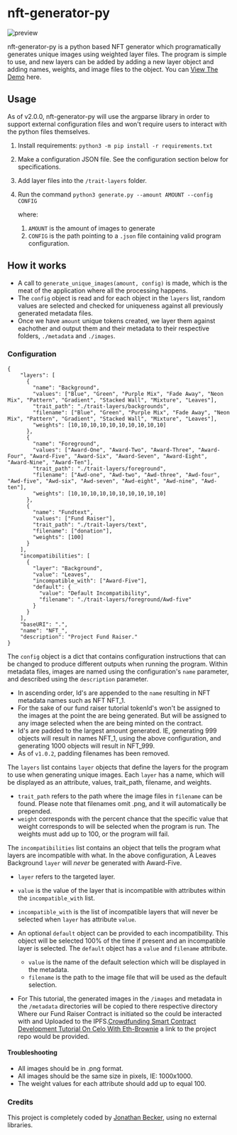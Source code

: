
# nft-generator-py

![preview](https://github.com/Jon-Becker/nft-generator-py/blob/main/preview.png?raw=true)

nft-generator-py is a python based NFT generator which programatically generates unique images using weighted layer files. The program is simple to use, and new layers can  be added by adding a new layer object and adding names, weights, and image files to the object.
You can [View The Demo](https://jbecker.dev/demos/nft-generator-py) here.

## Usage
As of v2.0.0, nft-generator-py will use the argparse library in order to support external configuration files and won't require users to interact with the python files themselves.

1. Install requirements: `python3 -m pip install -r requirements.txt`
2. Make a configuration JSON file. See the configuration section below for specifications.
3. Add layer files into the `/trait-layers` folder.
4. Run the command `python3 generate.py --amount AMOUNT --config CONFIG`
   
   where:
   1. `AMOUNT` is the amount of images to generate
   2. `CONFIG` is the path pointing to a `.json` file containing valid program configuration.

## How it works
- A call to `generate_unique_images(amount, config)` is made, which is the meat of the application where all the processing happens.
- The `config` object is read and for each object in the `layers` list, random values are selected and checked for uniqueness against all previously generated metadata files.
- Once we have `amount` unique tokens created, we layer them against eachother and output them and their metadata to their respective folders, `./metadata` and `./images`.

### Configuration
```
{
    "layers": [
      {
        "name": "Background",
        "values": ["Blue", "Green", "Purple Mix", "Fade Away", "Neon Mix", "Pattern", "Gradient", "Stacked Wall", "Mixture", "Leaves"],
        "trait_path": "./trait-layers/backgrounds",
        "filename": ["Blue", "Green", "Purple Mix", "Fade Away", "Neon Mix", "Pattern", "Gradient", "Stacked Wall", "Mixture", "Leaves"],
        "weights": [10,10,10,10,10,10,10,10,10,10]
      },
      {
        "name": "Foreground",
        "values": ["Award-One", "Award-Two", "Award-Three", "Award-Four", "Award-Five", "Award-Six", "Award-Seven", "Award-Eight", "Award-Nine", "Award-Ten"],
        "trait_path": "./trait-layers/foreground",
        "filename": ["Awd-one", "Awd-two", "Awd-three", "Awd-four", "Awd-five", "Awd-six", "Awd-seven", "Awd-eight", "Awd-nine", "Awd-ten"],
        "weights": [10,10,10,10,10,10,10,10,10,10]
      },
      {
        "name": "Fundtext",
        "values": ["Fund Raiser"],
        "trait_path": "./trait-layers/text",
        "filename": ["donation"],
        "weights": [100]
      }
    ],
    "incompatibilities": [
      {
        "layer": "Background",
        "value": "Leaves",
        "incompatible_with": ["Award-Five"],
        "default": {
          "value": "Default Incompatibility",
          "filename": "./trait-layers/foreground/Awd-five"
        }
      }
    ],
    "baseURI": ".",
    "name": "NFT_",
    "description": "Project Fund Raiser."
}
```

The `config` object is a dict that contains configuration instructions that can be changed to produce different outputs when running the program. Within metadata files, images are named using the configuration's `name` parameter, and described using the `description` parameter. 
- In ascending order, Id's are appended to the `name` resulting in NFT metadata names such as NFT NFT_1.
- For the sake of our fund raiser tutorial tokenId's won't be assigned to the images at the point the are being generated. But will be assigned to any image selected when the are being minted on the contract.  
- Id's are padded to the largest amount generated. IE, generating 999 objects will result in names NFT_1, using the above configuration, and generating 1000 objects will result in NFT_999.
- As of `v1.0.2`, padding filenames has been removed.

The `layers` list contains `layer` objects that define the layers for the program to use when generating unique images. Each `layer` has a name,  which will be displayed as an attribute, values, trait_path, filename, and weights.
- `trait_path` refers to the path where the image files in `filename` can be found. Please note that filenames omit .png, and it will automatically be prepended.
- `weight` corresponds with the percent chance that the specific value that weight corresponds to will be selected when the program is run. The weights must add up to 100, or the program will fail.

The `incompatibilities` list contains an object that tells the program what layers are incompatible with what. In the above configuration, A Leaves Background `layer` will *never* be generated with Award-Five.
- `layer` refers to the targeted layer.
- `value` is the value of the layer that is incompatible with attributes within the `incompatible_with` list.
- `incompatible_with` is the list of incompatible layers that will never be selected when `layer` has attribute `value`.
- An optional `default` object can be provided to each incompatibility. This object will be selected 100% of the time if present and an incompatible layer is selected. The `default` object has a `value` and `filename` attribute.
  - `value` is the name of the default selection which will be displayed in the metadata.
  - `filename` is the path to the image file that will be used as the default selection.
  
- For This tutorial, the generated images in the `/images` and metadata in the `/metadata` directories will be copied to there respective directory Where our Fund Raiser Contract is initiated so the could be interacted with and Uploaded to the IPFS.[Crowdfunding Smart Contract Development Tutorial On Celo With Eth-Brownie](http://place-link-here) a link to the project repo would be provided.


#### Troubleshooting
- All images should be in .png format.
- All images should be the same size in pixels, IE: 1000x1000.
- The weight values for each attribute should add up to equal 100.

### Credits
This project is completely coded by [Jonathan Becker](https://jbecker.dev), using no external libraries.

